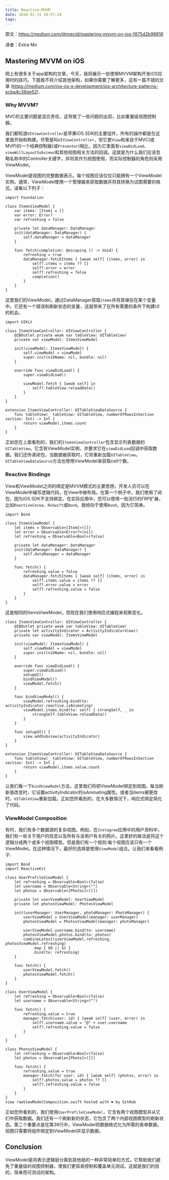 ```yaml
---
title: Reactive-MVVM
date: 2018-01-15 20:57:24
tags:
---
```


原文：https://medium.com/@mecid/mastering-mvvm-on-ios-f875d2b99816

译者：Extra Mo

## Mastering MVVM on iOS

网上有很多关于app架构的文章，今天，我将展示一些使用MVVM架构开发iOS应用时的技巧。下面我不将介绍其他架构，如果你需要了解更多，这有一篇不错的文章 (https://medium.com/ios-os-x-development/ios-architecture-patterns-ecba4c38de52).

### Why MVVM?

MVC的主要问题是混合责任，这导致了一些问题的出现，比如重量级视图控制器。

我们都知道`UIViewController`是苹果iOS SDK的主要组件，所有的操作都是在这里面开始和构建。尽管是叫`UIViewController`，但它更`View`和来自于MVC(或MVP)的一个经典控制器(或`Presenter`)相比，因为它里面有`viewDidLoad`、`viewWillLayoutSubviews`和其他视图相关方法的回调。这就是为什么我们应该忽略名称中的Controller关键字，并将其作为视图使用，而实际控制器的角色则采用ViewModel。

ViewModel是视图的完整数据表示。每个视图应该仅仅只能拥有一个ViewModel实例。通常，ViewModel使用一个管理器来获取数据并将其转换为试图需要的格式。请看以下列子：

```
import Foundation

class ItemsViewModel {
    var items: [Item] = []
    var error: Error?
    var refreshing = false

    private let dataManager: DataManager
    init(dataManager: DataManager) {
        self.dataManager = dataManager
    }

    func fetch(completion: @escaping () -> Void) {
        refreshing = true
        dataManager.fetchItems { [weak self] (items, error) in
            self?.items = items ?? []
            self?.error = error
            self?.refreshing = false
            completion()
        }
    }
}
```
这里我们的ViewModel，通过DataManager获取`items`并将其保存在某个变量中。它还有一个错误和刷新状态的变量，这就带来了在所有需要的条件下构建UI的机会。

```
import UIKit

class ItemsViewController: UIViewController {
    @IBOutlet private weak var tableView: UITableView!
    private var viewModel: ItemsViewModel

    init(viewModel: ItemsViewModel) {
        self.viewModel = viewModel
        super.init(nibName: nil, bundle: nil)
    }

    override func viewDidLoad() {
        super.viewDidLoad()

        viewModel.fetch { [weak self] in
            self?.tableView.reloadData()
        }
    }
}

extension ItemsViewController: UITableViewDataSource {
    func tableView(_ tableView: UITableView, numberOfRowsInSection section: Int) -> Int {
        return viewModel.items.count
    }
}

```

正如您在上面看到的，我们的`ItemsViewController`包含显示列表数据的`UITableView`。它含有ViewModel实例，并要求它在`viewDidLoad`回调中获取数据。我们还传递闭包，当数据被获取时，它将重新加载`UITableView`。  `UITableViewDataSource`方法也使用ViewModel来获取cell个数。

### Reactive Bindings

View和ViewModel之间的绑定是MVVM模式的主要思想，开发人员可以在ViewModel中编写逻辑代码，在View中做布局。在第一个例子中，我们使用了闭包，因为iOS SDK不支持绑定。在实际应用中，您可以使用一些流行的FRP扩展，比如`ReactiveCocoa`、`RxSwift`或`Bond`。我倾向于使用`Bond`，因为它简单。

```
import Bond

class ItemsViewModel {
    let items = Observable<[Item]>([])
    let error = Observable<Error?>(nil)
    let refreshing = Observable<Bool>(false)

    private let dataManager: DataManager
    init(dataManager: DataManager) {
        self.dataManager = dataManager
    }

    func fetch() {
        refreshing.value = false
        dataManager.fetchItems { [weak self] (items, error) in
            self?.items.value = items ?? []
            self?.error.value = error
            self?.refreshing.value = false
        }
    }
}
```
这是相同的ItemsViewModel，但现在我们使用响应式编程来观察变化。

```
class ItemsViewController: UIViewController {
    @IBOutlet private weak var tableView: UITableView!
    private let activityIndicator = ActivityIndicatorView()
    private var viewModel: ItemsViewModel

    init(viewModel: ItemsViewModel) {
        self.viewModel = viewModel
        super.init(nibName: nil, bundle: nil)
    }

    override func viewDidLoad() {
        super.viewDidLoad()
        setupUI()
        bindViewModel()
        viewModel.fetch()
    }

    func bindViewModel() {
        viewModel.refreshing.bind(to: activityIndicator.reactive.isAnimating)
        viewModel.items.bind(to: self) { strongSelf, _ in
            strongSelf.tableView.reloadData()
        }
    }

    func setupUI() {
        view.addSubview(activityIndicator)
    }
}

extension ItemsViewController: UITableViewDataSource {
    func tableView(_ tableView: UITableView, numberOfRowsInSection section: Int) -> Int {
        return viewModel.items.value.count
    }
}
```
让我们看一下`bindViewModel`方法，这里我们将把ViewModel绑定到视图。每当刷新值改变时，它设置activityIndicator的isAnimating属性。或者当items被更改时，`UITableView`重新加载。正如您所看到的，在大多数情况下，响应式绑定简化了代码。

### ViewModel Composition

有时，我们有多个数据源的复杂视图。例如，在`Instagram`应用中的用户资料中，我们有一些关于用户的信息以及所有与该用户有关的照片。这里好的做法是将这个逻辑分成两个或多个视图模型。但是我们有一个规则:每个视图应该只有一个ViewModel。在这种情况下，最好的选择是使用`ViewModel`组合。让我们来看看例子:

```
import Bond
import ReactiveKit

class UserProfileViewModel {
    let refreshing = Observable<Bool>(false)
    let username = Observable<String>("")
    let photos = Observable<[Photos]>([])

    private let userViewModel: UserViewModel
    private let photosViewModel: PhotosViewModel

    init(userManager: UserManager, photoManager: PhotoManager) {
        userViewModel = UserViewModel(manager: userManager)
        photosViewModel = PhotosViewModel(manager: photoManager)

        userViewModel.username.bind(to: username)
        photosViewModel.photos.bind(to: photos)
        combineLatest(userViewModel.refreshing, photosViewModel.refreshing)
            .map { $0 || $1 }
            .bind(to: refreshing)
    }

    func fetch() {
        userViewModel.fetch()
        photosViewModel.fetch()
    }
}

class UserViewModel {
    let refreshing = Observable<Bool>(false)
    let username = Observable<String>("")

    func fetch() {
        refreshing.value = true
        manager.fetch(user: id) { [weak self] (user, error) in
            self?.username.value = "@" + user.username
            self?.refreshing.value = false
        }
    }
}

class PhotosViewModel {
    let refreshing = Observable<Bool>(false)
    let photos = Observable<[Photo]>([])

    func fetch() {
        refreshing.value = true
        manager.fetch(for user: id) { [weak self] (photos, error) in
            self?.photos.value = photos ?? []
            self?.refreshing.value = false
        }
    }
}
view rawViewModelComposition.swift hosted with ❤ by GitHub

```

正如您所看到的，我们使用`UserProfileViewModel`，它含有两个视图模型并从它们中获取数据。我们还有一个刷新新的状态，它包含了两个内部视图模型的刷新状态。第二个重要点是在第36行中，ViewModel将数据格式化为所需的表单数据。视图只需要将组件绑定到ViewModel并显示数据。

## Conclusion

ViewModel是将表示逻辑层分离到其他层的一种非常简单的方式，它帮助我们避免了重量级的视图控制器，使我们更容易控制和覆盖单元测试。这就是我们的目的，简单而可测试的架构。
